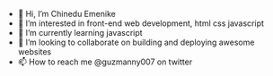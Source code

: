 - 👋 Hi, I’m Chinedu Emenike
- 👀 I’m interested in front-end web development, html css javascript
- 🌱 I’m currently learning javascript
- 💞️ I’m looking to collaborate on building and deploying awesome websites
- 📫 How to reach me @guzmanny007 on twitter

<!---
DeGuzman7/DeGuzman7 is a ✨ special ✨ repository because its `README.md` (this file) appears on your GitHub profile.
You can click the Preview link to take a look at your changes.
--->
